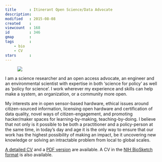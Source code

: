 ```yaml
---
title      : Itinerant Open Science/Data Advocate
description:
modified   : 2015-08-08
created    :
viewcount  : 168
id         : 346
gmap       :
tags       :
    - bio
    - CV
stars      :
---
```


<!-- <figure>
    <img src="punkish-2.jpg">
    <figcaption></figcaption> 
</figure> -->

<figure class="inline">
    <picture>
        <source srcset="img/right-profile-960.jpg" media="(min-width:800px)">
        <source srcset="img/right-profile-768.jpg" media="(min-width:600px)">
        <img src="right-profile-400.jpg">
    </picture>
    <figcaption></figcaption>
</figure>

<p>I am a science researcher and an open access advocate, an engineer and an environmental scientist with expertise in both ‘science for policy’ as well as ‘policy for science’. I work wherever my experience and skills can help make a system, an organization, or a community more open.</p>

<!-- <p>Since 1985 my career has spanned rural appropriate technology design to international development, academia, research and science information policy. Other than one stint with a small for-profit company, all my work has been with non-profit organizations. I am currently a member of <a href="http://plazi.org" target="blank">Plazi</a>, a visiting researcher at the <a href="" target="_blank">Homi Bhabha Centre for Science Education (HBCSE)</a>, Mumbai, and a Solidarity Research Fellow at the Center for the Study of Contemporary Solidarity, University of Vienna. I am also an occasional independent consultant with <a href="http://worldbank.org" target="blank">The World Bank</a>. recently finished an appointment at the <a href="http://www.geoscience.wisc.edu" target="blank">Department of GeoScience, University of Wisconsin, Madison, WI, USA</a> where I was working on a machine reading and learning system built on a new kind of digital library resource. Before that I was the Manager of Science and Data Policy at <a href="http://creativecommons.org" target="blank">Creative Commons</a> where I focused on open data, text and data mining, open science policy, and citizen-sourced information. I am also a member of the <a href="http://rd-alliance.org" target="blank">Research Data Alliance Interest Group on Legal Interoperability of Research Data</a>, <a href="http://www.codata.org/task-groups/data-citation-standards-and-practices" target="blank">CODATA Task Group on Data Citation Standards and Practices</a>, and I co-authored the chapter on <b>Emerging Principles for Data Citation</b> in the Task Group’s report titled <i>Out of Cite, Out of Mind.</i></p> -->

<p>My interests are in open sensor-based hardware, ethical issues around citizen-sourced information, licensing open hardware and certification of data quality, novel ways of citizen-engagement, and promoting hacker/maker spaces for learning-by-making, teaching-by-doing. I believe that not only is it possible to be both a practitioner and a policy-person at the same time, in today’s day and age it is the only way to ensure that our work has the highest possibility of making an impact, be it uncovering new knowledge or solving an intractable problem from local to global scales.</p>

<!-- <p>I help domain scientists make sense of data by adopting, adapting and creating novel data acquisition, analysis and access techniques. And I work on the policies to create an environment where information is <b>open by default.</b> I serve as an advisor on various scientific projects, and advocate for a more participatory, collaborative way of working in a world where information and analytics are embedded in every aspect of our lives.</p> -->

<p><a href="/cv/">A detailed CV</a> and a <a href="/cv/puneet-kishor-cv.pdf">PDF version</a> are available. A CV in the <a href="/cv/puneet-kishor-biosketch.pdf">NIH BioSketch format</a> is also available.</p>